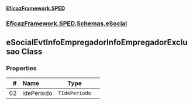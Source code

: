 #### [EficazFramework.SPED](EficazFrameworkSPED.md 'EficazFramework SPED')
### [EficazFramework.SPED.Schemas.eSocial](EficazFramework.SPED.Schemas.eSocial.md 'EficazFramework.SPED.Schemas.eSocial')

## eSocialEvtInfoEmpregadorInfoEmpregadorExclusao Class
### Properties

| # | Name | Type | |
| ---: | :--- | :---: | :--- |
| 02 | idePeriodo | `TIdePeriodo` |  |
